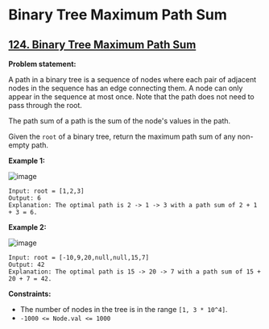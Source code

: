 # Binary Tree Maximum Path Sum

## [124. Binary Tree Maximum Path Sum](https://leetcode.com/problems/binary-tree-maximum-path-sum/)

**Problem statement:**

A path in a binary tree is a sequence of nodes where each pair of adjacent nodes in the sequence has an edge connecting them. A node can only appear in the sequence at most once. Note that the path does not need to pass through the root.

The path sum of a path is the sum of the node's values in the path.

Given the `root` of a binary tree, return the maximum path sum of any non-empty path.
 
**Example 1:**

![image](https://user-images.githubusercontent.com/20440403/185106709-0b4d6312-cf41-4dc8-bce7-a550ecf20d23.png)

```
Input: root = [1,2,3]
Output: 6
Explanation: The optimal path is 2 -> 1 -> 3 with a path sum of 2 + 1 + 3 = 6.
```

**Example 2:**

![image](https://user-images.githubusercontent.com/20440403/185106793-1e50771b-9de3-4e7a-acbc-a08479da2b4e.png)

```
Input: root = [-10,9,20,null,null,15,7]
Output: 42
Explanation: The optimal path is 15 -> 20 -> 7 with a path sum of 15 + 20 + 7 = 42.
```

**Constraints:**

* The number of nodes in the tree is in the range `[1, 3 * 10^4]`.
* `-1000 <= Node.val <= 1000`
